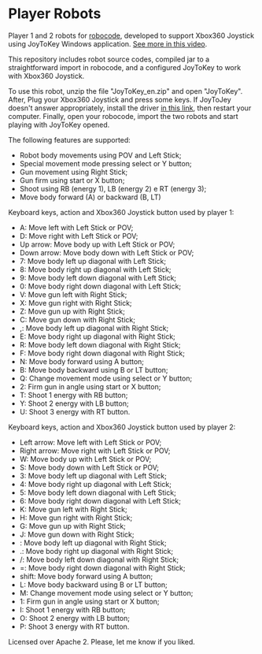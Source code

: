 # Player Robots
 Player 1 and 2 robots for [robocode](http://robocode.sourceforge.net/), developed to support Xbox360 Joystick using JoyToKey Windows application. [See more in this video](https://youtu.be/0WgXNFsQ_Nc).
 
 This repository includes robot source codes, compiled jar to a straightforward import in robocode, and a configured JoyToKey to work with Xbox360 Joystick.
 
 To use this robot, unzip the file "JoyToKey_en.zip" and open "JoyToKey".
 After, Plug your Xbox360 Joystick and press some keys. If JoyToJey doesn't answer appropriately, install the driver [in this link](https://www.microsoft.com/hardware/pt-br/d/xbox-360-controller-for-windows), then restart your computer.
 Finally, open your robocode, import the two robots and start playing with JoyToKey opened.
 
 The following features are supported:
 
 * Robot body movements using POV and Left Stick;
 * Special movement mode pressing select or Y button;
 * Gun movement using Right Stick;
 * Gun firm using start or X button;
 * Shoot using RB (energy 1), LB (energy 2) e RT (energy 3);
 * Move body forward (A) or backward (B, LT)
 
Keyboard keys, action and Xbox360 Joystick button used by player 1: 

 * A: Move left with Left Stick or POV;
 * D: Move right with Left Stick or POV;
 * Up arrow: Move body up with Left Stick or POV;
 * Down arrow: Move body down with Left Stick or POV;
 * 7: Move body left up diagonal with Left Stick;
 * 8: Move body right up diagonal with Left Stick;
 * 9: Move body left down diagonal with Left Stick;
 * 0: Move body right down diagonal with Left Stick;
 * V: Move gun left with Right Stick;
 * X: Move gun right with Right Stick;
 * Z: Move gun up with Right Stick;
 * C: Move gun down with Right Stick;
 * ,: Move body left up diagonal with Right Stick;
 * E: Move body right up diagonal with Right Stick;
 * R: Move body left down diagonal with Right Stick;
 * F: Move body right down diagonal with Right Stick;
 * N: Move body forward using A button;
 * B: Move body backward using B or LT button;
 * Q: Change movement mode using select or Y button;
 * 2: Firm gun in angle using start or X button;
 * T: Shoot 1 energy with RB button;
 * Y: Shoot 2 energy with LB button;
 * U: Shoot 3 energy with RT button.

Keyboard keys, action and Xbox360 Joystick button used by player 2: 

 * Left arrow: Move left with Left Stick or POV;
 * Right arrow: Move right with Left Stick or POV;
 * W: Move body up with Left Stick or POV;
 * S: Move body down with Left Stick or POV;
 * 3: Move body left up diagonal with Left Stick;
 * 4: Move body right up diagonal with Left Stick;
 * 5: Move body left down diagonal with Left Stick;
 * 6: Move body right down diagonal with Left Stick;
 * K: Move gun left with Right Stick;
 * H: Move gun right with Right Stick;
 * G: Move gun up with Right Stick;
 * J: Move gun down with Right Stick;
 * \: Move body left up diagonal with Right Stick;
 * .: Move body right up diagonal with Right Stick;
 * /: Move body left down diagonal with Right Stick;
 * =: Move body right down diagonal with Right Stick;
 * shift: Move body forward using A button;
 * L: Move body backward using B or LT button;
 * M: Change movement mode using select or Y button;
 * 1: Firm gun in angle using start or X button;
 * I: Shoot 1 energy with RB button;
 * O: Shoot 2 energy with LB button;
 * P: Shoot 3 energy with RT button.

Licensed over Apache 2. Please, let me know if you liked.
